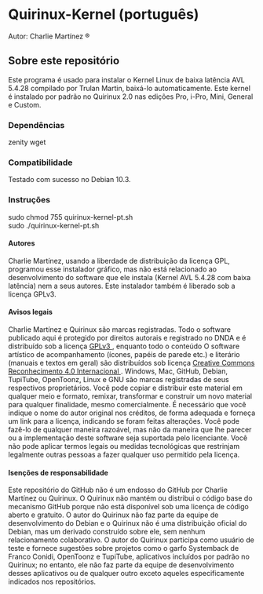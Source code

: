# Quirinux-Kernel (português)
Autor: Charlie Martínez ®
## Sobre este repositório
Este programa é usado para instalar o Kernel Linux de baixa latência AVL 5.4.28 compilado por Trulan Martin, baixá-lo automaticamente. Este kernel é instalado por padrão no Quirinux 2.0 nas edições Pro, i-Pro, Mini, General e Custom.
### Dependências
zenity
wget
### Compatibilidade
Testado com sucesso no Debian 10.3.
### Instruções
sudo chmod 755 quirinux-kernel-pt.sh </br>
sudo ./quirinux-kernel-pt.sh
#### Autores
Charlie Martínez, usando a liberdade de distribuição da licença GPL, programou esse instalador gráfico, mas não está relacionado ao desenvolvimento do software que ele instala (Kernel AVL 5.4.28 com baixa latência) nem a seus autores. Este instalador também é liberado sob a licença GPLv3.
#### Avisos legais
Charlie Martínez e Quirinux são marcas registradas. Todo o software publicado aqui é protegido por direitos autorais e registrado no DNDA e é distribuído sob a licença <a href="https://lslspanish.github.io/translation_GPLv3_to_spanish/"> GPLv3 </a>, enquanto todo o conteúdo O software artístico de acompanhamento (ícones, papéis de parede etc.) e literário (manuais e textos em geral) são distribuídos sob licença <a href="https://creativecommons.org/licenses/by/4.0/deed.es"> Creative Commons Reconhecimento 4.0 Internacional </a>. Windows, Mac, GitHub, Debian, TupiTube, OpenToonz, Linux e GNU são marcas registradas de seus respectivos proprietários. 
Você pode copiar e distribuir este material em qualquer meio e formato, remixar, transformar e construir um novo material para qualquer finalidade, mesmo comercialmente. É necessário que você indique o nome do autor original nos créditos, de forma adequada e forneça um link para a licença, indicando se foram feitas alterações. Você pode fazê-lo de qualquer maneira razoável, mas não da maneira que lhe parecer ou a implementação deste software seja suportada pelo licenciante. Você não pode aplicar termos legais ou medidas tecnológicas que restrinjam legalmente outras pessoas a fazer qualquer uso permitido pela licença.
#### Isenções de responsabilidade
Este repositório do GitHub não é um endosso do GitHub por Charlie Martínez ou Quirinux. O Quirinux não mantém ou distribui o código base do mecanismo GitHub porque não está disponível sob uma licença de código aberto e gratuito.
O autor do Quirinux não faz parte da equipe de desenvolvimento do Debian e o Quirinux não é uma distribuição oficial do Debian, mas um derivado construído sobre ele, sem nenhum relacionamento colaborativo.
O autor do Quirinux participa como usuário de teste e fornece sugestões sobre projetos como o garfo Systemback de Franco Conidi, OpenToonz e TupiTube, aplicativos incluídos por padrão no Quirinux; no entanto, ele não faz parte da equipe de desenvolvimento desses aplicativos ou de qualquer outro exceto aqueles especificamente indicados nos repositórios.
